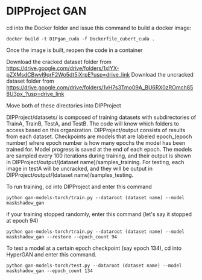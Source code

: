 # DIPProject GAN

cd into the Docker folder and issue this command to build a docker image:

`docker build -t DIPgan_cuda -f Dockerfile_cubert_cuda .`

Once the image is built, reopen the code in a container

Download the cracked dataset folder from https://drive.google.com/drive/folders/1xIYX-pZXMsdCBwvl9qrF2Wo5dt5iXrpE?usp=drive_link
Download the uncracked dataset folder from https://drive.google.com/drive/folders/1vH7s3Tmo09A_BU6RX0zROmch858U3px_?usp=drive_link

Move both of these directories into DIPProject 

DIPProject/datasets/ is composed of training datasets with subdirectories of TrainA, TrainB, TestA, and TestB. The code will know which folders to access based on this organization. DIPProject/output consists of results from each dataset. Checkpoints are models that are labeled epoch_(epoch number) where epoch number is how many epochs the model has been trained for. Model progress is saved at the end of each epoch. The models are sampled every 100 iterations during training, and their output is shown in DIPProject/output/(dataset name)/samples_training. For testing, each image in testA will be uncracked, and they will be output in DIPProject/output/(dataset name)/samples_testing.


To run training, cd into DIPProject and enter this command

`python gan-models-torch/train.py --dataroot (dataset name) --model maskshadow_gan`

if your training stopped randomly, enter this command (let's say it stopped at epoch 94)

`python gan-models-torch/train.py --dataroot (dataset name) --model maskshadow_gan --restore --epoch_count 94`

To test a model at a certain epoch checkpoint (say epoch 134), cd into HyperGAN and enter this command.

`python gan-models-torch/test.py --dataroot (dataset name) --model maskshadow_gan --epoch_count 134`


